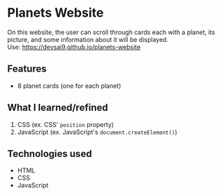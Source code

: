 # Planets Website
On this website, the user can scroll through cards each with a planet, its picture, and some information about it will be displayed. <br> 
Use: https://devsai9.github.io/planets-website

## Features
<ul>
  <li>8 planet cards (one for each planet)</li>
</ul>

## What I learned/refined
1. CSS (ex. CSS' <code>position</code> property)
2. JavaScript (ex. JavaScript's <code>document.createElement()</code>)

## Technologies used
<ul>
  <li>HTML</li>
  <li>CSS</li>
  <li>JavaScript</li>
</ul>
